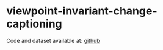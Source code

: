 # viewpoint-invariant-change-captioning
Code and dataset available at: [github](https://github.com/Seth-Park/RobustChangeCaptioning)
